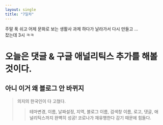 ```yaml
---
layout: single
title: "7일차"
---
```


주말 푹 쉬고 어제 문화로 보는 생활사 과제 하다가 날라가서 다시 만들고 ...   
잤는데 3시 ㅋㅋ   

# 오늘은 댓글 & 구글 애널리틱스 추가를 해볼 것이다.

## 아니 이거 왜 블로그 안 바뀌지

> 의지의 한국인이 다 고쳤다. 
> > 테마변경, 이름, 날짜설정, 지역, 블로그 이름, 검색창 이름, 로고, 댓글, 애널리틱스까지
> > 완벽히 성공! 코로나가 재유행한다 감기 때문에 힘들다.



